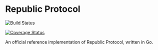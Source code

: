 # Republic Protocol

[![Build Status](https://travis-ci.org/republicprotocol/republic-go.svg?branch=master)](https://travis-ci.org/republicprotocol/republic-go)

[![Coverage Status](https://coveralls.io/repos/github/republicprotocol/republic-go/badge.svg?branch=master)](https://coveralls.io/github/republicprotocol/republic-go?branch=master)

An official reference implementation of Republic Protocol, written in Go.
